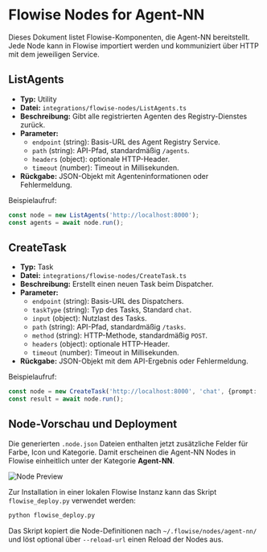 # Flowise Nodes for Agent-NN

Dieses Dokument listet Flowise-Komponenten, die Agent-NN bereitstellt. Jede Node kann in Flowise importiert werden und kommuniziert über HTTP mit dem jeweiligen Service.

## ListAgents

* **Typ:** Utility
* **Datei:** `integrations/flowise-nodes/ListAgents.ts`
* **Beschreibung:** Gibt alle registrierten Agenten des Registry-Dienstes zurück.
* **Parameter:**
  - `endpoint` (string): Basis-URL des Agent Registry Service.
  - `path` (string): API-Pfad, standardmäßig `/agents`.
  - `headers` (object): optionale HTTP-Header.
  - `timeout` (number): Timeout in Millisekunden.
* **Rückgabe:** JSON-Objekt mit Agenteninformationen oder Fehlermeldung.

Beispielaufruf:

```ts
const node = new ListAgents('http://localhost:8000');
const agents = await node.run();
```

## CreateTask

* **Typ:** Task
* **Datei:** `integrations/flowise-nodes/CreateTask.ts`
* **Beschreibung:** Erstellt einen neuen Task beim Dispatcher.
* **Parameter:**
  - `endpoint` (string): Basis-URL des Dispatchers.
  - `taskType` (string): Typ des Tasks, Standard `chat`.
  - `input` (object): Nutzlast des Tasks.
  - `path` (string): API-Pfad, standardmäßig `/tasks`.
  - `method` (string): HTTP-Methode, standardmäßig `POST`.
  - `headers` (object): optionale HTTP-Header.
  - `timeout` (number): Timeout in Millisekunden.
* **Rückgabe:** JSON-Objekt mit dem API-Ergebnis oder Fehlermeldung.

Beispielaufruf:

```ts
const node = new CreateTask('http://localhost:8000', 'chat', {prompt: 'Hi'});
const result = await node.run();
```


## Node-Vorschau und Deployment

Die generierten `.node.json` Dateien enthalten jetzt zusätzliche Felder für Farbe, Icon und Kategorie. Damit erscheinen die Agent-NN Nodes in Flowise einheitlich unter der Kategorie **Agent-NN**.

![Node Preview](integrations/flowise_example.png)

Zur Installation in einer lokalen Flowise Instanz kann das Skript `flowise_deploy.py` verwendet werden:

```bash
python flowise_deploy.py
```

Das Skript kopiert die Node-Definitionen nach `~/.flowise/nodes/agent-nn/` und löst optional über `--reload-url` einen Reload der Nodes aus.
